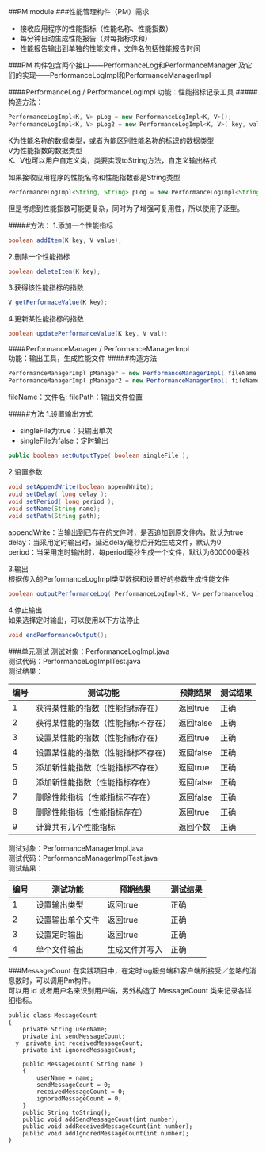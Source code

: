 ##PM module
###性能管理构件（PM）需求
- 接收应用程序的性能指标（性能名称、性能指数）
- 每分钟自动生成性能报告（对每指标求和）
- 性能报告输出到单独的性能文件，文件名包括性能报告时间

###PM
构件包含两个接口——PerformanceLog和PerformanceManager
及它们的实现——PerformanceLogImpl和PerformanceManagerImpl

####PerformanceLog / PerformanceLogImpl
功能：性能指标记录工具
#####构造方法：
```java
PerformanceLogImpl<K, V> pLog = new PerformanceLogImpl<K, V>();
PerformanceLogImpl<K, V> pLog2 = new PerformanceLogImpl<K, V>( key, value);
```
K为性能名称的数据类型，或者为能区别性能名称的标识的数据类型   
V为性能指数的数据类型  
K、V也可以用户自定义类，类要实现toString方法，自定义输出格式  

如果接收应用程序的性能名称和性能指数都是String类型
```java
PerformanceLogImpl<String, String> pLog = new PerformanceLogImpl<String, String>( name ); 
```
但是考虑到性能指数可能更复杂，同时为了增强可复用性，所以使用了泛型。 

#####方法：
1.添加一个性能指标 
```java
boolean addItem(K key, V value);
```
2.删除一个性能指标 
```java
boolean deleteItem(K key);
```
3.获得该性能指标的指数 
```java
V getPerformaceValue(K key);
```

4.更新某性能指标的指数 
```java
boolean updatePerformanceValue(K key, V val);
```


####PerformanceManager / PerformanceManagerImpl  
功能：输出工具，生成性能文件 
#####构造方法
```java
PerformanceManagerImpl pManager = new PerformanceManagerImpl( fileName );
PerformanceManagerImpl pManager2 = new PerformanceManagerImpl( fileName, filePath );
```
fileName：文件名; filePath：输出文件位置  

#####方法
1.设置输出方式     
- singleFile为true：只输出单次 
- singleFile为false：定时输出
```java
public boolean setOutputType( boolean singleFile );
```
2.设置参数  
```java   
void setAppendWrite(boolean appendWrite);
void setDelay( long delay );
void setPeriod( long period );
void setName(String name);
void setPath(String path);
```
appendWrite：当输出到已存在的文件时，是否追加到原文件内，默认为true  
delay：当采用定时输出时，延迟delay毫秒后开始生成文件，默认为0  
period：当采用定时输出时，每period毫秒生成一个文件，默认为600000毫秒  

3.输出  
根据传入的PerformanceLogImpl类型数据和设置好的参数生成性能文件
```java
boolean outputPerformanceLog( PerformanceLogImpl<K, V> performancelog ) throws IOException;
```

4.停止输出  
如果选择定时输出，可以使用以下方法停止
```java
void endPerformanceOutput();
```

###单元测试
测试对象：PerformanceLogImpl.java  
测试代码：PerformanceLogImplTest.java  
测试结果：

编号 | 测试功能 | 预期结果 | 测试结果 |
--- | --- | --- | --- |
1 | 获得某性能的指数（性能指标存在） | 返回true | 正确 |
2 | 获得某性能的指数（性能指标不存在） | 返回false | 正确 |
3 | 设置某性能的指数（性能指标存在) | 返回true | 正确 |
4 | 设置某性能的指数（性能指标不存在) | 返回false | 正确 |
5 | 添加新性能指数（性能指标不存在） | 返回true | 正确 |
6 | 添加新性能指数（性能指标存在）| 返回false | 正确 |
7 | 删除性能指标（性能指标不存在） | 返回false | 正确 |
8 | 删除性能指标（性能指标存在）| 返回true | 正确 |
9 | 计算共有几个性能指标 | 返回个数 | 正确 |


测试对象：PerformanceManagerImpl.java  
测试代码：PerformanceManagerImplTest.java  
测试结果：  

编号 | 测试功能 | 预期结果 | 测试结果 |
--- | --- | --- | --- |
1 | 设置输出类型 | 返回true | 正确 |
2 | 设置输出单个文件 | 返回true | 正确 |
3 | 设置定时输出 | 返回true | 正确 |
4 | 单个文件输出 | 生成文件并写入 | 正确 |




###MessageCount
在实践项目中，在定时log服务端和客户端所接受／忽略的消息数时，可以调用Pm构件。   
可以用 id 或者用户名来识别用户端，另外构造了 MessageCount 类来记录各详细指标。  

```
public class MessageCount 
{
    private String userName;
    private int sendMessageCount;
  y  private int receivedMessageCount;
    private int ignoredMessageCount;
    
    public MessageCount( String name )
    {
        userName = name;
        sendMessageCount = 0;
        receivedMessageCount = 0;
        ignoredMessageCount = 0;
    }
    public String toString();
    public void addSendMessageCount(int number);
    public void addReceivedMessageCount(int number);
    public void addIgnoredMessageCount(int number);
}

```



